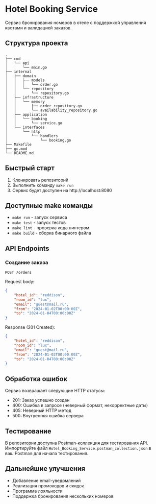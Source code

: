 # Hotel Booking Service

Сервис бронирования номеров в отеле с поддержкой управления квотами и валидацией заказов.

## Структура проекта

```plaintext
.
├── cmd
│   └── api
│       └── main.go
├── internal
│   ├── domain
│   │   ├── models
│   │   │   └── order.go
│   │   └── repository
│   │       └── repository.go
│   ├── infrastructure
│   │   └── memory
│   │       ├── order_repository.go
│   │       └── availability_repository.go
│   ├── application
│   │   └── booking
│   │       └── service.go
│   └── interfaces
│       └── http
│           └── handlers
│               └── booking.go
├── Makefile
├── go.mod
└── README.md
```

## Быстрый старт

1. Клонировать репозиторий
2. Выполнить команду `make run`
3. Сервис будет доступен на http://localhost:8080

## Доступные make команды

- `make run` - запуск сервиса
- `make test` - запуск тестов
- `make lint` - проверка кода линтером
- `make build` - сборка бинарного файла

## API Endpoints

### Создание заказа

`POST /orders`

Request body:

```json
{
    "hotel_id": "reddison",
    "room_id": "lux",
    "email": "guest@mail.ru",
    "from": "2024-01-02T00:00:00Z",
    "to": "2024-01-04T00:00:00Z"
}
```

Response (201 Created):

```json
{
    "hotel_id": "reddison",
    "room_id": "lux",
    "email": "guest@mail.ru",
    "from": "2024-01-02T00:00:00Z",
    "to": "2024-01-04T00:00:00Z"
}
```

## Обработка ошибок

Сервис возвращает следующие HTTP статусы:

- 201: Заказ успешно создан
- 400: Ошибка в запросе (неверный формат, некорректные даты)
- 405: Неверный HTTP метод
- 500: Внутренняя ошибка сервера

## Тестирование

В репозитории доступна Postman-коллекция для тестирования API. Импортируйте файл `Hotel_Booking_Service.postman_collection.json` в ваш Postman для начала тестирования.

## Дальнейшие улучшения

- Добавление email-уведомлений
- Реализация промокодов и скидок
- Программа лояльности
- Поддержка бронирования нескольких номеров
